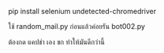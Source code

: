 pip install selenium undetected-chromedriver

ใช้ random_mail.py ก่อนแล้วค่อยรัน  bot002.py

ต้องกด แคปช่า เอง ขก ทำให้มันดีกว่านี้
